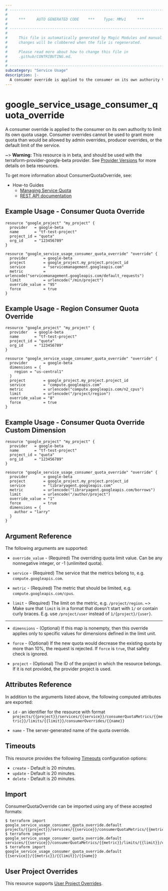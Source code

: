 ```yaml
---
# ----------------------------------------------------------------------------
#
#     ***     AUTO GENERATED CODE    ***    Type: MMv1     ***
#
# ----------------------------------------------------------------------------
#
#     This file is automatically generated by Magic Modules and manual
#     changes will be clobbered when the file is regenerated.
#
#     Please read more about how to change this file in
#     .github/CONTRIBUTING.md.
#
# ----------------------------------------------------------------------------
subcategory: "Service Usage"
description: |-
  A consumer override is applied to the consumer on its own authority to limit its own quota usage.
---
```


# google\_service\_usage\_consumer\_quota\_override

A consumer override is applied to the consumer on its own authority to limit its own quota usage.
Consumer overrides cannot be used to grant more quota than would be allowed by admin overrides,
producer overrides, or the default limit of the service.

~> **Warning:** This resource is in beta, and should be used with the terraform-provider-google-beta provider.
See [Provider Versions](https://terraform.io/docs/providers/google/guides/provider_versions.html) for more details on beta resources.

To get more information about ConsumerQuotaOverride, see:

* How-to Guides
    * [Managing Service Quota](https://cloud.google.com/service-usage/docs/manage-quota )
    * [REST API documentation](https://cloud.google.com/service-usage/docs/reference/rest/v1beta1/services.consumerQuotaMetrics.limits.consumerOverrides)

## Example Usage - Consumer Quota Override


```hcl
resource "google_project" "my_project" {
  provider   = google-beta
  name       = "tf-test-project"
  project_id = "quota"
  org_id     = "123456789"
}

resource "google_service_usage_consumer_quota_override" "override" {
  provider       = google-beta
  project        = google_project.my_project.project_id
  service        = "servicemanagement.googleapis.com"
  metric         = urlencode("servicemanagement.googleapis.com/default_requests")
  limit          = urlencode("/min/project")
  override_value = "95"
  force          = true
}
```
## Example Usage - Region Consumer Quota Override


```hcl
resource "google_project" "my_project" {
  provider   = google-beta
  name       = "tf-test-project"
  project_id = "quota"
  org_id     = "123456789"
}

resource "google_service_usage_consumer_quota_override" "override" {
  provider       = google-beta
  dimensions = {
    region = "us-central1"
  }
  project        = google_project.my_project.project_id
  service        = "compute.googleapis.com"
  metric         = urlencode("compute.googleapis.com/n2_cpus")
  limit          = urlencode("/project/region")
  override_value = "8"
  force          = true
}
```
## Example Usage - Consumer Quota Override Custom Dimension


```hcl
resource "google_project" "my_project" {
  provider   = google-beta
  name       = "tf-test-project"
  project_id = "quota"
  org_id     = "123456789"
}

resource "google_service_usage_consumer_quota_override" "override" {
  provider       = google-beta
  project        = google_project.my_project.project_id
  service        = "libraryagent.googleapis.com"
  metric         = urlencode("libraryagent.googleapis.com/borrows")
  limit          = urlencode("/author/project")
  override_value = "1"
  force          = true
  dimensions = {
    author = "larry"
  }
}
```

## Argument Reference

The following arguments are supported:


* `override_value` -
  (Required)
  The overriding quota limit value. Can be any nonnegative integer, or -1 (unlimited quota).

* `service` -
  (Required)
  The service that the metrics belong to, e.g. `compute.googleapis.com`.

* `metric` -
  (Required)
  The metric that should be limited, e.g. `compute.googleapis.com/cpus`.

* `limit` -
  (Required)
  The limit on the metric, e.g. `/project/region`.
  ~> Make sure that `limit` is in a format that doesn't start with `1/` or contain curly braces.
  E.g. use `/project/user` instead of `1/{project}/{user}`.


- - -


* `dimensions` -
  (Optional)
  If this map is nonempty, then this override applies only to specific values for dimensions defined in the limit unit.

* `force` -
  (Optional)
  If the new quota would decrease the existing quota by more than 10%, the request is rejected.
  If `force` is `true`, that safety check is ignored.

* `project` - (Optional) The ID of the project in which the resource belongs.
    If it is not provided, the provider project is used.


## Attributes Reference

In addition to the arguments listed above, the following computed attributes are exported:

* `id` - an identifier for the resource with format `projects/{{project}}/services/{{service}}/consumerQuotaMetrics/{{metric}}/limits/{{limit}}/consumerOverrides/{{name}}`

* `name` -
  The server-generated name of the quota override.


## Timeouts

This resource provides the following
[Timeouts](https://developer.hashicorp.com/terraform/plugin/sdkv2/resources/retries-and-customizable-timeouts) configuration options:

- `create` - Default is 20 minutes.
- `update` - Default is 20 minutes.
- `delete` - Default is 20 minutes.

## Import


ConsumerQuotaOverride can be imported using any of these accepted formats:

```
$ terraform import google_service_usage_consumer_quota_override.default projects/{{project}}/services/{{service}}/consumerQuotaMetrics/{{metric}}/limits/{{limit}}/consumerOverrides/{{name}}
$ terraform import google_service_usage_consumer_quota_override.default services/{{service}}/consumerQuotaMetrics/{{metric}}/limits/{{limit}}/consumerOverrides/{{name}}
$ terraform import google_service_usage_consumer_quota_override.default {{service}}/{{metric}}/{{limit}}/{{name}}
```

## User Project Overrides

This resource supports [User Project Overrides](https://registry.terraform.io/providers/hashicorp/google/latest/docs/guides/provider_reference#user_project_override).
